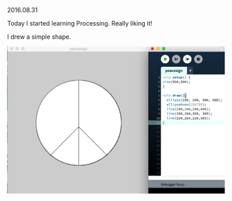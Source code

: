 2016.08.31 

Today I started learning Processing. 
Really liking it!

I drew a simple shape.

![alt tag](/first_drawing.png)